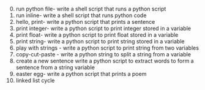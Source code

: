 
0. run python file-
write a shell script that runs a python script
1. run inline-
write a shell script that runs python code
2. hello, print-
write a python script that prints a sentence
3. print integer-
write a python script to print integer stored in a variable
4. print float-
write a python script to print float stored in a variable
5. print string-
write a python script to print string stored in a variable
6. play with strings -
write a python script to print string from two variables
7. copy-cut-paste -
write a python string to split a string from a variable
8. create a new sentence
write a python script to extract words to form a sentence from a string variable
9. easter egg-
write a python script that prints a poem
10. linked list cycle
